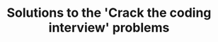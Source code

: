 <div align="center">
    <h1><b>Solutions to the 'Crack the coding interview' problems<h1></p>
</div>